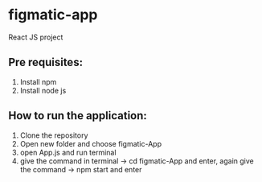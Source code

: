 # figmatic-app
 React JS project

## Pre requisites:
1. Install npm
2. Install node js

## How to run the application:
1. Clone the repository
2. Open new folder and choose figmatic-App
3. open App.js and run terminal
4. give the command in terminal -> cd figmatic-App and enter, again give the command -> npm start and enter

